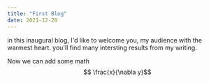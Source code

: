```yaml
---
title: "First Blog"
date: 2021-12-20
---
```




in this inaugural blog, I'd like to welcome you, my audience with the warmest heart. you'll find many intersting results from my writing.

Now we can add some math
$$ \frac{x}{\nabla y}$$
